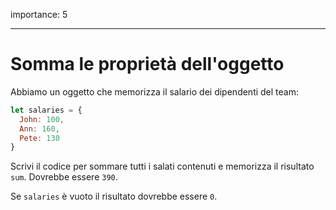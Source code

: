 importance: 5

---

# Somma le proprietà dell'oggetto

Abbiamo un oggetto che memorizza il salario dei dipendenti del team:

```js
let salaries = {
  John: 100,
  Ann: 160,
  Pete: 130
}
```

Scrivi il codice per sommare tutti i salati contenuti e memorizza il risultato `sum`. Dovrebbe essere `390`.

Se `salaries` è vuoto il risultato dovrebbe essere `0`.